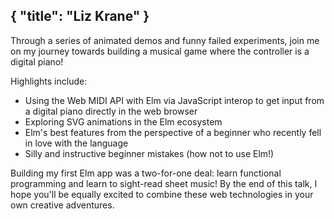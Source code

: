 {
    "title": "Liz Krane"
}
---
Through a series of animated demos and funny failed experiments, join me on my journey towards building a musical game where the controller is a digital piano!

Highlights include:

  - Using the Web MIDI API with Elm via JavaScript interop to get input from a digital piano directly in the web browser
  - Exploring SVG animations in the Elm ecosystem
  - Elm's best features from the perspective of a beginner who recently fell in love with the language
  - Silly and instructive beginner mistakes (how not to use Elm!)

Building my first Elm app was a two-for-one deal: learn functional programming and learn to sight-read sheet music! By the end of this talk, I hope you'll be equally excited to combine these web technologies in your own creative adventures.
